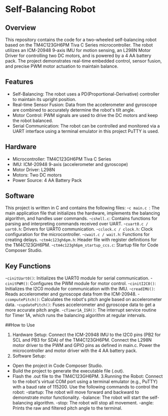 # Self-Balancing Robot

## Overview 
This repository contains the code for a two-wheeled self-balancing robot based on the TM4C123GH6PM Tiva C Series microcontroller. The robot utilizes an ICM-20948 9-axis IMU for motion sensing, an L298N Motor Driver for controlling two DC motors, and is powered by a 4 AA battery pack. The project demonstrates real-time embedded control, sensor fusion, and precise PWM motor actuation to maintain balance.

## Features
- Self-Balancing: The robot uses a PD(Proportional-Derivative) controller to maintain its upright position.
- Real-time Sensor Fusion: Data from the accelerometer and gyroscope are combined to accurately determine the robot's tilt angle.
- Motor Control: PWM signals are used to drive the DC motors and keep the robot balanced.
- Serial Communication: The robot can be controlled and monitored via a UART interface using a terminal emulator in this project PuTTY is used.

## Hardware
- Microcontroller: TM4C123GH6PM Tiva C Series
- IMU: ICM-20948 9-axis (accelerometer and gyroscope)
- Motor Driver: L298N
- Motors: Two DC motors
- Power Source: 4 AA Battery Pack

## Software
This project is written in C and contains the following files:
-```c main.c ```: The main application file that initializes the hardware, implements the balancing algorithm, and handles user commands.
-```cshell.c```: Contains functions for parsing and interpreting commands received over UART.
-```cuart0.c / uart0.h```: Drivers for UART0 communication.
-```cclock.c / clock.h```: Clock configuration for the microcontroller.
-```cwait.c / wait.h```: Functions for creating delays.
-```ctm4c123gh6pm.h```: Header file with register definitions for the TM4C123GH6PM.
-```ctm4c123gh6pm_startup_ccs.c```: Startup file for Code Composer Studio.

## Key Functions
-```cinitUart0()```: Initializes the UART0 module for serial communication.
-```cinitPWM()```: Configures the PWM module for motor control.
-```cinitI2C0()```: Initializes the I2C0 module for communication with the IMU.
-```creadIMU()```: Reads accelerometer and gyroscope data from the ICM-20948.
-```ccomputePitch()```: Calculates the robot's pitch angle based on accelerometer data.
-```cupdatePitch()```: Fuses accelerometer and gyroscope data to get a more accurate pitch angle.
-```cTimer1A_ISR()```: The interrupt service routine for Timer 1A, which runs the balancing algorithm at regular intervals.

##How to Use
1. Hardware Setup: Connect the ICM-20948 IMU to the I2C0 pins (PB2 for SCL and PB3 for SDA) of the TM4C123GH6PM. Connect the L298N motor driver to the PWM and GPIO pins as defined in main.c. Power the microcontroller and motor driver with the 4 AA battery pack.
2. Software Setup:
- Open the project in Code Composer Studio.
- Build the project to generate the executable file (.out).
- Flash the .out file to the TM4C123GH6PM.
3.Running the Robot:
Connect to the robot's virtual COM port using a terminal emulator (e.g., PuTTY) with a baud rate of 115200.
Use the following commands to control the robot:
-startup: The robot will move forward and backward to demonstrate motor functionality.
-balance: The robot will start the self-balancing algorithm.
-stop: The robot will stop all movement.
-angle: Prints the raw and filtered pitch angle to the terminal.
